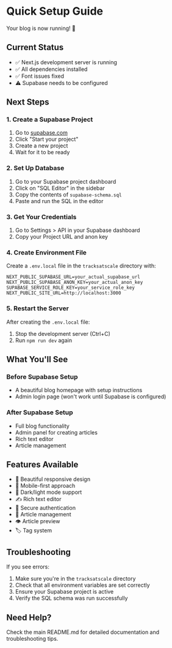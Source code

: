 # Quick Setup Guide

Your blog is now running! 🎉

## Current Status
- ✅ Next.js development server is running
- ✅ All dependencies installed
- ✅ Font issues fixed
- ⚠️ Supabase needs to be configured

## Next Steps

### 1. Create a Supabase Project
1. Go to [supabase.com](https://supabase.com)
2. Click "Start your project"
3. Create a new project
4. Wait for it to be ready

### 2. Set Up Database
1. Go to your Supabase project dashboard
2. Click on "SQL Editor" in the sidebar
3. Copy the contents of `supabase-schema.sql`
4. Paste and run the SQL in the editor

### 3. Get Your Credentials
1. Go to Settings > API in your Supabase dashboard
2. Copy your Project URL and anon key

### 4. Create Environment File
Create a `.env.local` file in the `tracksatscale` directory with:

```env
NEXT_PUBLIC_SUPABASE_URL=your_actual_supabase_url
NEXT_PUBLIC_SUPABASE_ANON_KEY=your_actual_anon_key
SUPABASE_SERVICE_ROLE_KEY=your_service_role_key
NEXT_PUBLIC_SITE_URL=http://localhost:3000
```

### 5. Restart the Server
After creating the `.env.local` file:
1. Stop the development server (Ctrl+C)
2. Run `npm run dev` again

## What You'll See

### Before Supabase Setup
- A beautiful blog homepage with setup instructions
- Admin login page (won't work until Supabase is configured)

### After Supabase Setup
- Full blog functionality
- Admin panel for creating articles
- Rich text editor
- Article management

## Features Available

- 🎨 Beautiful responsive design
- 📱 Mobile-first approach
- 🌙 Dark/light mode support
- ✍️ Rich text editor
- 🔐 Secure authentication
- 📝 Article management
- 👁️ Article preview
- 🏷️ Tag system

## Troubleshooting

If you see errors:
1. Make sure you're in the `tracksatscale` directory
2. Check that all environment variables are set correctly
3. Ensure your Supabase project is active
4. Verify the SQL schema was run successfully

## Need Help?

Check the main README.md for detailed documentation and troubleshooting tips.



